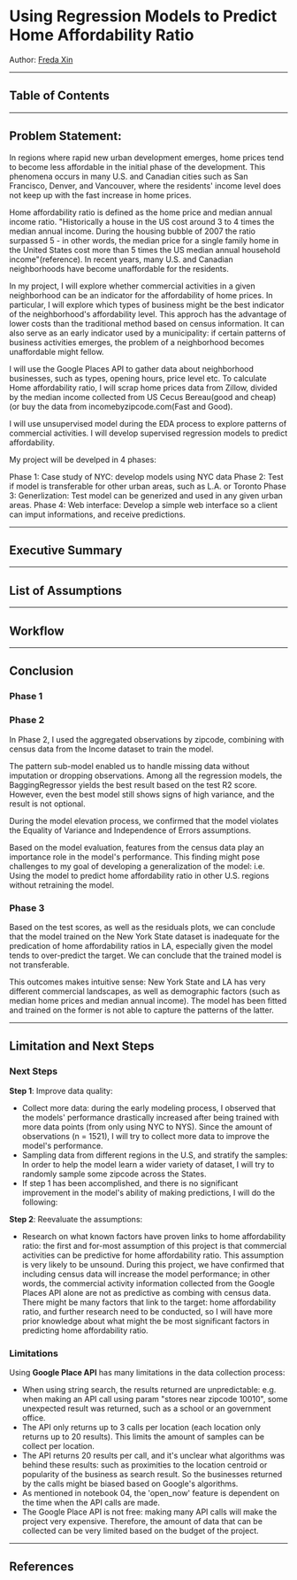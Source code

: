 # Using Regression Models to Predict Home Affordability Ratio 

Author: [Freda Xin](https://github.com/FredaXin)

---
## Table of Contents

---
## Problem Statement:
In regions where rapid new urban development emerges, home prices tend to become less affordable in the initial phase of the development. This phenomena occurs in many U.S. and Canadian cities such as San Francisco, Denver, and Vancouver, where the residents' income level does not keep up with the fast increase in home prices.

Home affordability ratio is defined as the home price and median annual income ratio. "Historically a house in the US cost around 3 to 4 times the median annual income. During the housing bubble of 2007 the ratio surpassed 5 - in other words, the median price for a single family home in the United States cost more than 5 times the US median annual household income"(reference). In recent years, many U.S. and Canadian neighborhoods have become unaffordable for the residents.

In my project, I will explore whether commercial activities in a given neighborhood can be an indicator for the affordability of home prices. In particular, I will explore which types of business might be the best indicator of the neighborhood's affordability level. This approch has the advantage of lower costs than the traditional method based on census information. It can also serve as an early indicator used by a municipality: if certain patterns of business activities emerges, the problem of a neighborhood becomes unaffordable might fellow.

I will use the Google Places API to gather data about neighborhood businesses, such as types, opening hours, price level etc. To calculate Home affordability ratio, I will scrap home prices data from Zillow, divided by the median income collected from US Cecus Bereau(good and cheap) (or buy the data from incomebyzipcode.com(Fast and Good).

I will use unsupervised model during the EDA process to explore patterns of commercial activities. I will develop supervised regression models to predict affordability.

My project will be develped in 4 phases:

Phase 1: Case study of NYC: develop models using NYC data
Phase 2: Test if model is transferable for other urban areas, such as L.A. or Toronto
Phase 3: Generlization: Test model can be generized and used in any given urban areas.
Phase 4: Web interface: Develop a simple web interface so a client can imput
informations, and receive predictions.

---
## Executive Summary

---
## List of Assumptions

---
## Workflow 

---
## Conclusion 
### Phase 1

### Phase 2
In Phase 2, I used the aggregated observations by zipcode, combining with census
data from the Income dataset to train the model.

The pattern sub-model enabled us to handle missing data without imputation or dropping observations.
Among all the regression models, the BaggingRegressor yields the best result
based on the test R2 score. However, even the best model still shows signs of
high variance, and the result is not optional.

During the model elevation process, we confirmed that the model violates the
Equality of Variance and Independence of Errors assumptions.

Based on the model evaluation, features from the census data play an
importance role in the model's performance. This finding might pose challenges
to my goal of developing a generalization of the model: i.e. Using the model to
predict home affordability ratio in other U.S. regions without retraining the
model.


### Phase 3
Based on the test scores, as well as the residuals plots, we can conclude that the model trained on the New York State dataset is inadequate for the predication of home affordability ratios in LA, especially given the model tends to over-predict the target. We can conclude that the trained model is not transferable.

This outcomes makes intuitive sense: New York State and LA has very different
commercial landscapes, as well as demographic factors (such as median home
prices and median annual income). The model has been fitted and trained on the
former is not able to capture the patterns of the latter.

---
## Limitation and Next Steps
### Next Steps
**Step 1**: Improve data quality: 
- Collect more data: during the early modeling process, I observed that the models' performance drastically increased after being trained with more data points (from only using NYC to NYS). Since the amount of observations (n = 1521), I will try to collect more data to improve the model's performance.
- Sampling data from different regions in the U.S, and stratify the samples: In order to help the model learn a wider variety of dataset, I will try to randomly sample some zipcode across the States.
- If step 1 has been accomplished, and there is no significant improvement in the model's ability of making predictions, I will do the following:

**Step 2**: Reevaluate the assumptions: 
 - Research on what known factors have proven links to home affordability ratio:
   the first and for-most assumption of this project is that commercial
   activities can be predictive for home affordability ratio. This assumption is
   very likely to be unsound. During this project, we have confirmed that
   including census data will increase the model performance; in other words,
   the commercial activity information collected from the Google Places API
   alone are not as predictive as combing with census data. There might be many
   factors that link to the target: home affordability ratio, and further
   research need to be conducted, so I will have more prior knowledge about what
   might the be most significant factors in predicting home affordability ratio.
   
 ### Limitations
Using **Google Place API** has many limitations in the data collection process: 

- When using string search, the results returned are unpredictable: e.g. when making an API call using param "stores near zipcode 10010", some unexpected result was returned, such as a school or an government office. 
- The API only returns up to 3 calls per location (each location only returns up to 20 results). This limits the amount of samples can be collect per location. 
- The API returns 20 results per call, and it's unclear what algorithms was behind these results: such as proximities to the location centroid or popularity of the business as search result. So the businesses returned by the calls might be biased based on Google's algorithms.
- As mentioned in notebook 04, the 'open_now' feature is dependent on the time when the API calls are made. 
- The Google Place API is not free: making many API calls will make the project very expensive. Therefore, the amount of data that can be collected can be very limited based on the budget of the project. 



---
## References 

